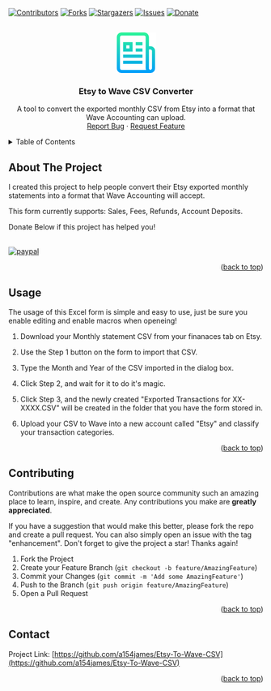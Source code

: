 <div id="top"></div>
<!--
*** Thanks for checking out the Best-README-Template. If you have a suggestion
*** that would make this better, please fork the repo and create a pull request
*** or simply open an issue with the tag "enhancement".
*** Don't forget to give the project a star!
*** Thanks again! Now go create something AMAZING! :D
-->



<!-- PROJECT SHIELDS -->
<!--
*** I'm using markdown "reference style" links for readability.
*** Reference links are enclosed in brackets [ ] instead of parentheses ( ).
*** See the bottom of this document for the declaration of the reference variables
*** for contributors-url, forks-url, etc. This is an optional, concise syntax you may use.
*** https://www.markdownguide.org/basic-syntax/#reference-style-links
-->
[![Contributors][contributors-shield]][contributors-url]
[![Forks][forks-shield]][forks-url]
[![Stargazers][stars-shield]][stars-url]
[![Issues][issues-shield]][issues-url]
[![Donate](https://img.shields.io/badge/Donate-PayPal-green.svg)](pantamorphtech@gmail.com)





<!-- PROJECT LOGO -->
<br />
<div align="center">
  <a href="https://github.com/a154james/Etsy-To-Wave-CSV">
    <img src="images/logo.png" alt="Logo" width="80" height="80">
  </a>

<h3 align="center">Etsy to Wave CSV Converter</h3>

  <p align="center">
    A tool to convert the exported monthly CSV from Etsy into a format that Wave Accounting can upload.
    <br />
    <a href="https://github.com/a154james/Etsy-To-Wave-CSV/issues">Report Bug</a>
    ·
    <a href="https://github.com/a154james/Etsy-To-Wave-CSV/issues">Request Feature</a>
  </p>
</div>



<!-- TABLE OF CONTENTS -->
<details>
  <summary>Table of Contents</summary>
  <ol>
    <li>
      <a href="#about-the-project">About The Project</a>
    </li>
    <li><a href="#usage">Usage</a></li>
    <li><a href="#contributing">Contributing</a></li>
    <li><a href="#license">License</a></li>
    <li><a href="#contact">Contact</a></li>
    <li><a href="#acknowledgments">Acknowledgments</a></li>
  </ol>
</details>



<!-- ABOUT THE PROJECT -->
## About The Project

I created this project to help people convert their Etsy exported monthly statements into a format that Wave Accounting will accept.

This form currently supports: Sales, Fees, Refunds, Account Deposits.

Donate Below if this project has helped you!
<br></br>

[![paypal](https://www.paypalobjects.com/en_US/i/btn/btn_donateCC_LG.gif)](pantamorphtech@gmail)

<p align="right">(<a href="#top">back to top</a>)</p>



<!-- USAGE EXAMPLES -->
## Usage

The usage of this Excel form is simple and easy to use, just be sure you enable editing and enable macros when openeing!


1. Download your Monthly statement CSV from your finanaces tab on Etsy.

2. Use the Step 1 button on the form to import that CSV.

3. Type the Month and Year of the CSV imported in the dialog box.

4. Click Step 2, and wait for it to do it's magic.

5. Click Step 3, and the newly created "Exported Transactions for XX-XXXX.CSV" will be created in the folder that you have the form stored in.

6. Upload your CSV to Wave into a new account called "Etsy" and classify your transaction categories.


<p align="right">(<a href="#top">back to top</a>)</p>






<!-- CONTRIBUTING -->
## Contributing

Contributions are what make the open source community such an amazing place to learn, inspire, and create. Any contributions you make are **greatly appreciated**.

If you have a suggestion that would make this better, please fork the repo and create a pull request. You can also simply open an issue with the tag "enhancement".
Don't forget to give the project a star! Thanks again!

1. Fork the Project
2. Create your Feature Branch (`git checkout -b feature/AmazingFeature`)
3. Commit your Changes (`git commit -m 'Add some AmazingFeature'`)
4. Push to the Branch (`git push origin feature/AmazingFeature`)
5. Open a Pull Request

<p align="right">(<a href="#top">back to top</a>)</p>






<!-- CONTACT -->
## Contact

Project Link: [https://github.com/a154james/Etsy-To-Wave-CSV](https://github.com/a154james/Etsy-To-Wave-CSV)

<p align="right">(<a href="#top">back to top</a>)</p>





<!-- MARKDOWN LINKS & IMAGES -->
<!-- https://www.markdownguide.org/basic-syntax/#reference-style-links -->
[contributors-shield]: https://img.shields.io/github/contributors/a154james/Etsy-To-Wave-CSV.svg?style=for-the-badge
[contributors-url]: https://github.com/a154james/Etsy-To-Wave-CSV/graphs/contributors
[forks-shield]: https://img.shields.io/github/forks/a154james/Etsy-To-Wave-CSV.svg?style=for-the-badge
[forks-url]: https://github.com/a154james/Etsy-To-Wave-CSV/network/members
[stars-shield]: https://img.shields.io/github/stars/a154james/Etsy-To-Wave-CSV.svg?style=for-the-badge
[stars-url]: https://github.com/a154james/Etsy-To-Wave-CSV/stargazers
[issues-shield]: https://img.shields.io/github/issues/a154james/Etsy-To-Wave-CSV.svg?style=for-the-badge
[issues-url]: https://github.com/a154james/Etsy-To-Wave-CSV/issues
[license-shield]: https://img.shields.io/github/license/a154james/Etsy-To-Wave-CSV.svg?style=for-the-badge
[license-url]: https://github.com/a154james/Etsy-To-Wave-CSV/blob/master/LICENSE.txt
[linkedin-shield]: https://img.shields.io/badge/-LinkedIn-black.svg?style=for-the-badge&logo=linkedin&colorB=555
[linkedin-url]: https://linkedin.com/in/
[product-screenshot]: images/screenshot.png

